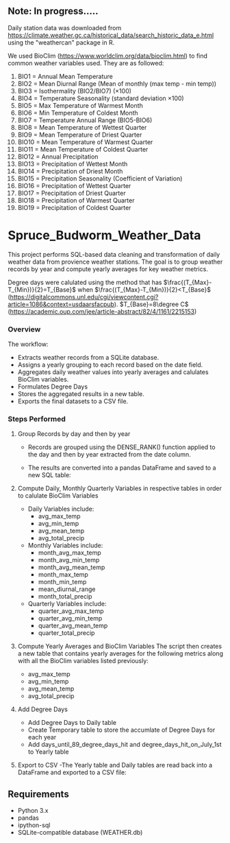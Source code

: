 ## Note: In progress.....
Daily station data was downloaded from https://climate.weather.gc.ca/historical_data/search_historic_data_e.html 
using the "weathercan" package in R. 

We used BioClim (https://www.worldclim.org/data/bioclim.html) to find common weather variables used. They are as followed:
1. BIO1 = Annual Mean Temperature
2. BIO2 = Mean Diurnal Range (Mean of monthly (max temp - min temp))
3. BIO3 = Isothermality (BIO2/BIO7) (×100)
4. BIO4 = Temperature Seasonality (standard deviation ×100)
5. BIO5 = Max Temperature of Warmest Month
6. BIO6 = Min Temperature of Coldest Month
7. BIO7 = Temperature Annual Range (BIO5-BIO6)
8. BIO8 = Mean Temperature of Wettest Quarter
9. BIO9 = Mean Temperature of Driest Quarter
10. BIO10 = Mean Temperature of Warmest Quarter
11. BIO11 = Mean Temperature of Coldest Quarter
12. BIO12 = Annual Precipitation
13. BIO13 = Precipitation of Wettest Month
14. BIO14 = Precipitation of Driest Month
15. BIO15 = Precipitation Seasonality (Coefficient of Variation)
16. BIO16 = Precipitation of Wettest Quarter
17. BIO17 = Precipitation of Driest Quarter
18. BIO18 = Precipitation of Warmest Quarter
19. BIO19 = Precipitation of Coldest Quarter

# Spruce_Budworm_Weather_Data
This project performs SQL-based data cleaning and transformation of daily weather data from provience weather stations. The goal is to group weather records by year and compute yearly averages for key weather metrics.

Degree days were calulated using the method that has $\frac{(T_{Max}-T_{Min})}{2}=T_{Base}$ when $\frac{(T_{Max}-T_{Min})}{2}<T_{Base}$ (https://digitalcommons.unl.edu/cgi/viewcontent.cgi?article=1086&context=usdaarsfacpub). $T_{Base}=8\degree C$ (https://academic.oup.com/jee/article-abstract/82/4/1161/2215153)

### Overview
The workflow:
- Extracts weather records from a SQLite database.
- Assigns a yearly grouping to each record based on the date field.
- Aggregates daily weather values into yearly averages and calulates BioClim variables.
- Formulates Degree Days
- Stores the aggregated results in a new table.
- Exports the final datasets to a CSV file.


### Steps Performed
1. Group Records by day and then by year
    - Records are grouped using the DENSE_RANK() function applied to the day and then by year extracted from the date column.

    - The results are converted into a pandas DataFrame and saved to a new SQL table:

2. Compute Daily, Monthly Quarterly Variables in respective tables in order to calulate BioClim Variables
    - Daily Variables include:
    	 - avg_max_temp
     	 - avg_min_temp
    	 - avg_mean_temp
    	 - avg_total_precip
    - Monthly Variables include:
   		- month_avg_max_temp
   		- month_avg_min_temp
   		- month_avg_mean_temp
   		- month_max_temp
   		- month_min_temp
   		- mean_diurnal_range
   		- month_total_precip
    - Quarterly Variables include:
    	- quarter_avg_max_temp
     	- quarter_avg_min_temp
      	- quarter_avg_mean_temp
      	- quarter_total_precip
			
4. Compute Yearly Averages and BioClim Variables
The script then creates a new table that contains yearly averages for the following metrics along with all the BioClim variables listed previously:
    - avg_max_temp
    - avg_min_temp
    - avg_mean_temp
    - avg_total_precip
      
5. Add Degree Days
    - Add Degree Days to Daily table
    - Create Temporary table to store the accumlate of Degree Days for each year
    - Add days_until_89_degree_days_hit	 and degree_days_hit_on_July_1st to Yearly table
    
7. Export to CSV
    -The Yearly table and Daily tables are read back into a DataFrame and exported to a CSV file:


## Requirements
- Python 3.x
- pandas
- ipython-sql
- SQLite-compatible database (WEATHER.db)

